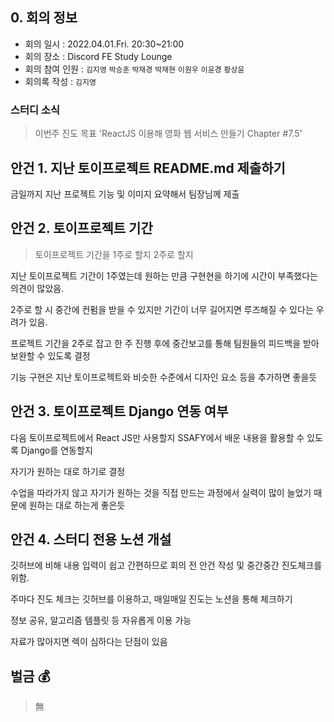 ## 0. 회의 정보

- 회의 일시 : 2022.04.01.Fri. 20:30~21:00
- 회의 장소 : Discord FE Study Lounge
- 회의 참여 인원 : `김지영` `박승훈` `박재경` `박재현` `이원우` `이윤경` `황상윤`
- 회의록 작성 : `김지영`



### 스터디 소식

> 이번주 진도 목표 'ReactJS 이용해 영화 웹 서비스 만들기 Chapter #7.5'





## 안건 1. 지난 토이프로젝트 README.md 제출하기

금일까지 지난 프로젝트 기능 및 이미지 요약해서 팀장님께 제출



## 안건 2. 토이프로젝트 기간

> 토이프로젝트 기간을 1주로 할지 2주로 할지

지난 토이프로젝트 기간이 1주였는데 원하는 만큼 구현현을 하기에 시간이 부족했다는 의견이 많았음.

2주로 할 시 중간에 컨펌을 받을 수 있지만 기간이 너무 길어지면 루즈해질 수 있다는 우려가 있음.

프로젝트 기간을 2주로 잡고 한 주 진행 후에 중간보고를 통해 팀원들의 피드백을 받아 보완할 수 있도록 결정

기능 구현은 지난 토이프로젝트와 비슷한 수준에서 디자인 요소 등을 추가하면 좋을듯 



## 안건 3. 토이프로젝트 Django 연동 여부

다음 토이프로젝트에서 React JS만 사용할지 SSAFY에서 배운 내용을 활용할 수 있도록 Django를 연동할지

자기가 원하는 대로 하기로 결정

수업을 따라가지 않고 자기가 원하는 것을 직접 만드는 과정에서 실력이 많이 늘었기 때문에 원하는 대로 하는게 좋은듯



## 안건 4. 스터디 전용 노션 개설

깃허브에 비해 내용 입력이 쉽고 간편하므로 회의 전 안건 작성 및 중간중간 진도체크를 위함.

주마다 진도 체크는 깃허브를 이용하고, 매일매일 진도는 노션을 통해 체크하기

정보 공유, 알고리즘 템플릿 등 자유롭게 이용 가능

자료가 많아지면 렉이 심하다는 단점이 있음



## 벌금 💰

> 無